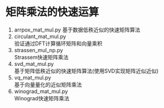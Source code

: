  # 矩阵乘法的快速运算
1. arrpox_mat_mul.py
基于数据低秩近似的快速矩阵算法
2. circulant_mat_mul.py    
验证通过DFT计算循环矩阵和向量乘积
3. strassen_mul_np.py      
Strassem快速矩阵乘法
4. svd_mat_mul.py          
基于矩阵低秩近似的快速矩阵算法(使用SVD实现矩阵近似近似)
5. vq_mat_mul.py           
基于向量量化的近似矩阵乘法
6. winograd_mat_mul.py     
Winograd快速矩阵乘法

